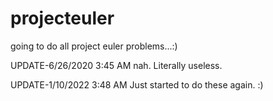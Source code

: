 # projecteuler
going to do all project euler problems...:)

UPDATE-6/26/2020 3:45 AM
nah. Literally useless.

UPDATE-1/10/2022 3:48 AM
Just started to do these again. :)
